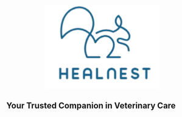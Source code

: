 <p align="center">
  <img src="Assets/logo.png" alt="HealNest Logo" width="300"/>
</p>

<p align="center">
  <h2> Your Trusted Companion in Veterinary Care</h2><br>
